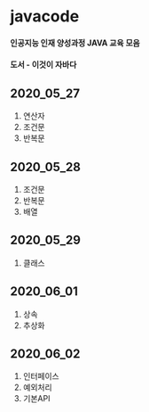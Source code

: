 # javacode
#### 인공지능 인재 양성과정 JAVA 교육 모음
#### 도서 - 이것이 자바다

## 2020_05_27
1. 연산자
2. 조건문
3. 반복문
## 2020_05_28
1. 조건문
2. 반복문
3. 배열
## 2020_05_29
1. 클래스
## 2020_06_01
1. 상속
2. 추상화
## 2020_06_02
1. 인터페이스
2. 예외처리
3. 기본API